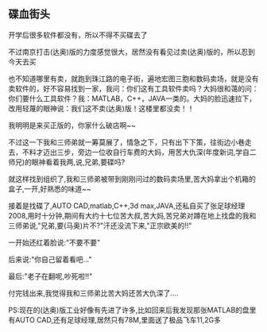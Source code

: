 ## 碟血街头 ##

开学后很多软件都没有，所以不得不买碟去了

 

不过南京打击(达奥)版的力度感觉很大，居然没有看见过卖(达奥)版的，所以忍到今天去买

 

也不知道哪里有卖，就跑到珠江路的电子街，遍地宏图三胞和数码卖场，就是没有卖软件的，好不容易找到一家，我问：你们这有工具软件卖吗？大妈很和蔼的问：你们要什么工具软件？我：MATLAB，C++，JAVA一类的。大妈的脸迅速拉下，改用轻蔑的眼神说：我们这不卖(达奥)版！这楼里都没卖！！

 

我明明是来买正版的，你家什么破店啊~~

 

不过这一下我和三师弟就一筹莫展了，情急之下，只有出下下策，往街边小巷走去，不料才迈出三步，旁边一位收自行车费的大妈，用苦大仇深(年度新词,学自二师兄)的眼神看着我两,说,兄弟,要碟吗?

 

就这样找到组织了,我和三师弟被带到刚刚问过的数码卖场里,苦大妈拿出个机箱的盒子,一开,好熟悉的味道~~

 

接着是找碟了,AUTO CAD,matlab,C++,3d max,JAVA,还私自买了张足球经理2008,用时十分钟,期间有大约十七位苦大叔,苦大妈,苦兄弟对蹲在地上找盘的我和三师弟说,"兄弟,要(马奥)片不?"汗还没流下来,"正宗欧美的!!"

 

一开始还红着脸说:"不要不要"

 

后来说:"你自己留着看吧..."

 

最后:"老子在翻呢,吵死啦!!"

 

付完钱出来,我觉得我和三师弟比苦大妈还苦大仇深了....

 

PS:现在的(达奥)版工业好像有先进了许多,比如回来后我发现那张MATLAB的盘里有AUTO CAD,还有足球经理,居然只有78M,里面送了极品飞车11,2G多